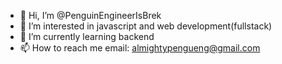 - 👋 Hi, I’m @PenguinEngineerIsBrek
- 👀 I’m interested in javascript and web development(fullstack)
- 🌱 I’m currently learning backend
- 📫 How to reach me email: almightypengueng@gmail.com

<!---
PenguinEngineerIsBrek/PenguinEngineerIsBrek is a ✨ special ✨ repository because its `README.md` (this file) appears on your GitHub profile.
You can click the Preview link to take a look at your changes.
--->

